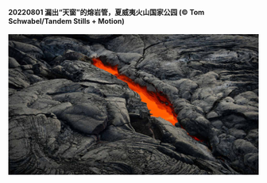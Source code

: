 #### 20220801 漏出“天窗”的熔岩管，夏威夷火山国家公园 (© Tom Schwabel/Tandem Stills + Motion)

![](20220801_LavaTube_1920x1080.jpg)

